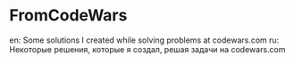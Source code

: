 # FromCodeWars
en: Some solutions I created while solving problems at codewars.com
ru: Некоторые решения, которые я создал, решая задачи на codewars.com
